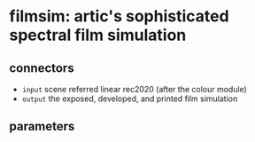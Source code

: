 # filmsim: artic's sophisticated spectral film simulation


## connectors

* `input` scene referred linear rec2020 (after the colour module)
* `output` the exposed, developed, and printed film simulation

## parameters

